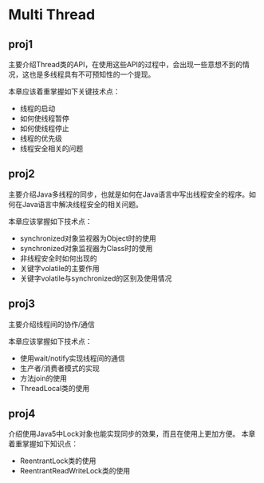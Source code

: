 # Multi Thread

## proj1
主要介绍Thread类的API，在使用这些API的过程中，会出现一些意想不到的情况，这也是多线程具有不可预知性的一个提现。

本章应该着重掌握如下关键技术点：
- 线程的启动
- 如何使线程暂停
- 如何使线程停止
- 线程的优先级
- 线程安全相关的问题

## proj2
主要介绍Java多线程的同步，也就是如何在Java语言中写出线程安全的程序。如何在Java语言中解决线程安全的相关问题。

本章应该掌握如下技术点：
- synchronized对象监视器为Object时的使用
- synchronized对象监视器为Class时的使用
- 非线程安全时如何出现的
- 关键字volatile的主要作用
- 关键字volatile与synchronized的区别及使用情况

## proj3
主要介绍线程间的协作/通信

本章应该掌握如下技术点：
- 使用wait/notify实现线程间的通信
- 生产者/消费者模式的实现
- 方法join的使用
- ThreadLocal类的使用

## proj4
介绍使用Java5中Lock对象也能实现同步的效果，而且在使用上更加方便。
本章着重掌握如下知识点：
- ReentrantLock类的使用
- ReentrantReadWriteLock类的使用
